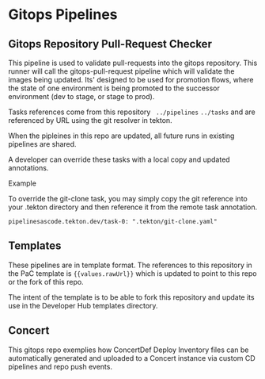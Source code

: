 # Gitops Pipelines

## Gitops Repository Pull-Request Checker 
 
This pipeline is used to validate pull-requests into the gitops repository. This runner will call the gitops-pull-request pipeline which will validate the images being updated. Its' designed to be used for promotion flows, where the state of one environment is being promoted to the successor environment (dev to stage, or stage to prod).

Tasks references come from this repository ` ../pipelines` `../tasks` and are referenced by URL using the git resolver in tekton. 
 
When the pipleines in this repo are updated, all future runs in existing pipelines are shared.

A developer can override these tasks with a local copy and updated annotations. 

Example

To override the git-clone task, you may simply copy the git reference into your .tekton directory and then reference it from the remote task annotation. 

`pipelinesascode.tekton.dev/task-0: ".tekton/git-clone.yaml"` 
   

## Templates 
These pipelines are in template format. The references to this repository in the PaC template is `{{values.rawUrl}}` which is updated to point to this repo or the fork of this repo.

The intent of the template is to be able to fork this repository and update its use in the Developer Hub templates directory. 

## Concert
This gitops repo exemplies how ConcertDef Deploy Inventory files can be automatically generated and uploaded to a Concert instance via custom CD pipelines and repo push events.
